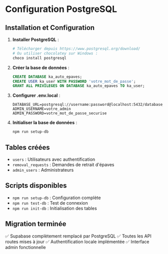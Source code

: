 # Configuration PostgreSQL

## Installation et Configuration

1. **Installer PostgreSQL** :
   ```bash
   # Télécharger depuis https://www.postgresql.org/download/
   # Ou utiliser chocolatey sur Windows :
   choco install postgresql
   ```

2. **Créer la base de données** :
   ```sql
   CREATE DATABASE ka_auto_epaves;
   CREATE USER ka_user WITH PASSWORD 'votre_mot_de_passe';
   GRANT ALL PRIVILEGES ON DATABASE ka_auto_epaves TO ka_user;
   ```

3. **Configurer .env.local** :
   ```
   DATABASE_URL=postgresql://username:password@localhost:5432/database_name
   ADMIN_USERNAME=votre_admin
   ADMIN_PASSWORD=votre_mot_de_passe_securise
   ```

4. **Initialiser la base de données** :
   ```bash
   npm run setup-db
   ```

## Tables créées

- `users` : Utilisateurs avec authentification
- `removal_requests` : Demandes de retrait d'épaves
- `admin_users` : Administrateurs

## Scripts disponibles

- `npm run setup-db` : Configuration complète
- `npm run test-db` : Test de connexion
- `npm run init-db` : Initialisation des tables

## Migration terminée

✅ Supabase complètement remplacé par PostgreSQL
✅ Toutes les API routes mises à jour
✅ Authentification locale implémentée
✅ Interface admin fonctionnelle
